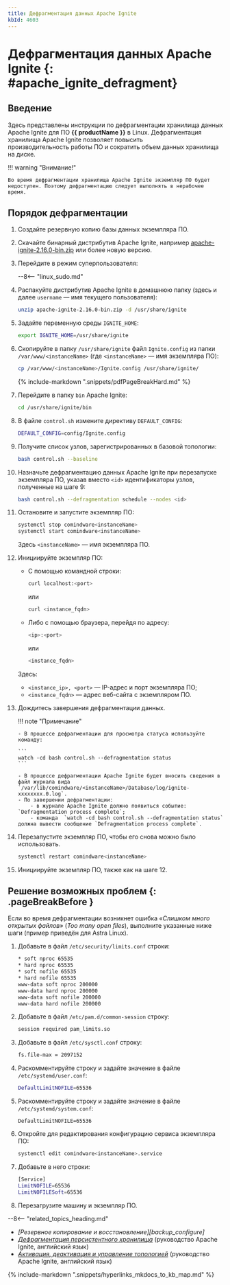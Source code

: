 ```yaml
---
title: Дефрагментация данных Apache Ignite
kbId: 4603
---
```


# Дефрагментация данных Apache Ignite {: #apache_ignite_defragment}

## Введение

Здесь представлены инструкции по дефрагментации хранилища данных Apache Ignite для ПО **{{ productName }}** в Linux. Дефрагментация хранилища Apache Ignite позволяет повысить производительность работы ПО и сократить объем данных хранилища на диске.

!!! warning "Внимание!"

    Во время дефрагментации хранилища Apache Ignite экземпляр ПО будет недоступен. Поэтому дефрагментацию следует выполнять в нерабочее время.

## Порядок дефрагментации

1. Создайте резервную копию базы данных экземпляра ПО.
2. Скачайте бинарный дистрибутив Apache Ignite, например [apache-ignite-2.16.0-bin.zip](https://downloads.apache.org/ignite/2.16.0/apache-ignite-2.16.0-bin.zip) или более новую версию.
3. Перейдите в режим суперпользователя:


    --8<-- "linux_sudo.md"

4. Распакуйте дистрибутив Apache Ignite в домашнюю папку (здесь и далее `username` — имя текущего пользователя):

    ``` sh
    unzip apache-ignite-2.16.0-bin.zip -d /usr/share/ignite
    ```

5. Задайте переменную среды `IGNITE_HOME`:

    ``` sh
    export IGNITE_HOME=/usr/share/ignite
    ```

6. Скопируйте в папку `/usr/share/ignite` файл `Ignite.config` из папки `/var/www/<instanceName>` (где `<instanceName>` — имя экземпляра ПО):

    ``` sh
    cp /var/www/<instanceName>/Ignite.config /usr/share/ignite/
    ```

    {% include-markdown ".snippets/pdfPageBreakHard.md" %}

7. Перейдите в папку `bin` Apache Ignite:

    ``` sh
    cd /usr/share/ignite/bin
    ```

8. В файле `control.sh` измените директиву `DEFAULT_CONFIG`:

    ``` sh
    DEFAULT_CONFIG=config/Ignite.config
    ```

9. Получите список узлов, зарегистрированных в базовой топологии:

    ``` sh
    bash control.sh --baseline
    ```

10. Назначьте дефрагментацию данных Apache Ignite при перезапуске экземпляра ПО, указав вместо `<id>` идентификаторы узлов, полученные на шаге 9:

    ``` sh
    bash control.sh --defragmentation schedule --nodes <id>
    ```
11. Остановите и запустите экземпляр ПО:

    ``` sh
    systemctl stop comindware<instanceName>
    systemctl start comindware<instanceName>

    ```

    Здесь `<instanceName>` — имя экземпляра ПО.

12. Инициируйте экземпляр ПО:

    - С помощью командной строки:

        ``` sh
        curl localhost:<port>
        ```

        или

        ``` sh
        curl <instance_fqdn>
        ```

    - Либо с помощью браузера, перейдя по адресу:

        ``` sh
        <ip>:<port>
        ```

        или

        ``` sh
        <instance_fqdn>
        ```

    Здесь:

    - `<instance_ip>, <port>` — IP-адрес и порт экземпляра ПО;
    - `<instance_fqdn>` — адрес веб-сайта с экземпляром ПО.

13. Дождитесь завершения дефрагментации данных.

    !!! note "Примечание"

        - В процессе дефрагментации для просмотра статуса используйте команду:
        
        ```
        watch -cd bash control.sh --defragmentation status
        ```

        - В процессе дефрагментации Apache Ignite будет вносить сведения в файл журнала вида `/var/lib/comindware/<instanceName>/Database/log/ignite-xxxxxxxx.0.log`. 
        - По завершении дефрагментации:
            - в журнале Apache Ignite должно появиться событие: `Defragmentation process complete`;
            - команда  `watch -cd bash control.sh --defragmentation status` должна вывести сообщение `Defragmentation process complete`.

14. Перезапустите экземпляр ПО, чтобы его снова можно было использовать.

    ``` sh
    systemctl restart comindware<instanceName>
    ```

15. Инициируйте экземпляр ПО, также как на шаге 12.

## Решение возможных проблем {: .pageBreakBefore }

Если во время дефрагментации возникнет ошибка _«Слишком много открытых файлов»_ (_Too many open files_), выполните указанные ниже шаги (пример приведён для Astra Linux).

1. Добавьте в файл `/etc/security/limits.conf` строки:

    ``` sh
    * soft nproc 65535
    * hard nproc 65535
    * soft nofile 65535
    * hard nofile 65535
    www-data soft nproc 200000
    www-data hard nproc 200000
    www-data soft nofile 200000
    www-data hard nofile 200000
    ```

2. Добавьте в файл `/etc/pam.d/common-session` строку:

    ``` sh
    session required pam_limits.so
    ```

3. Добавьте в файл `/etc/sysctl.conf` строку:

    ``` sh
    fs.file-max = 2097152
    ```

4. Раскомментируйте строку и задайте значение в файле `/etc/systemd/user.conf`:

    ```  sh
    DefaultLimitNOFILE=65536
    ```

5. Раскомментируйте строку и задайте значение в файле `/etc/systemd/system.conf`:

    ```
    DefaultLimitNOFILE=65536
    ```

6. Откройте для редактирования конфигурацию сервиса экземпляра ПО:

    ```  sh
    systemctl edit comindware<instanceName>.service
    ```

7. Добавьте в него строки:

    ```  sh
    [Service]
    LimitNOFILE=65536
    LimitNOFILESoft=65536
    ```

8. Перезагрузите машину и экземпляр ПО.

<div class="relatedTopics" markdown="block">

--8<-- "related_topics_heading.md"

- _[Резервное копирование и восстановление][backup_configure]_
- _[Дефрагментация персистентного хранилища](https://ignite.apache.org/docs/2.11.1/persistence/native-persistence-defragmentation)_ (руководство Apache Ignite, английский язык)
- _[Активация, деактивация и управление топологией](https://ignite.apache.org/docs/2.11.1/tools/control-script#activation-deactivation-and-topology-management)_ (руководство Apache Ignite, английский язык)

</div>

{% include-markdown ".snippets/hyperlinks_mkdocs_to_kb_map.md" %}
